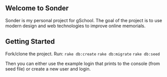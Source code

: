 ## Welcome to Sonder

Sonder is my personal project for gSchool. The goal of the project is to use modern design
and web technologies to improve online memorials.

## Getting Started

Fork/clone the project.
Run:
 `rake db:create`
 `rake db:migrate`
 `rake db:seed`

Then you can either use the example login that prints to the console (from seed file)
or create a new user and login.
